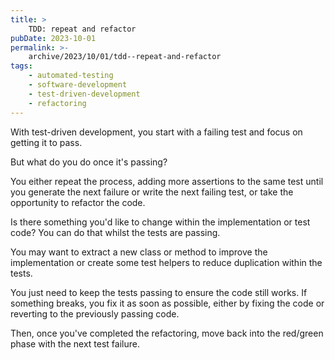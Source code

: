 ```yaml
---
title: >
    TDD: repeat and refactor
pubDate: 2023-10-01
permalink: >-
    archive/2023/10/01/tdd--repeat-and-refactor
tags:
    - automated-testing
    - software-development
    - test-driven-development
    - refactoring
---
```


With test-driven development, you start with a failing test and focus on getting it to pass.

But what do you do once it's passing?

You either repeat the process, adding more assertions to the same test until you generate the next failure or write the next failing test, or take the opportunity to refactor the code.

Is there something you'd like to change within the implementation or test code? You can do that whilst the tests are passing.

You may want to extract a new class or method to improve the implementation or create some test helpers to reduce duplication within the tests.

You just need to keep the tests passing to ensure the code still works. If something breaks, you fix it as soon as possible, either by fixing the code or reverting to the previously passing code.

Then, once you've completed the refactoring, move back into the red/green phase with the next test failure.
